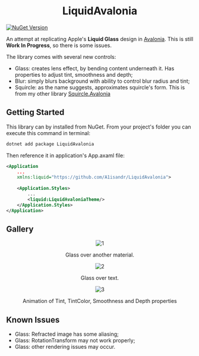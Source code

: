 <div align=center>
  <h1>LiquidAvalonia</h1>
</div>

[![NuGet Version](https://img.shields.io/nuget/v/LiquidAvalonia?logo=nuget&color=blue)](https://www.nuget.org/packages/LiquidAvalonia/)

An attempt at replicating Apple's **Liquid Glass** design in [Avalonia](https://avaloniaui.net). This is still **Work In Progress**, so there is some issues.

The library comes with several new controls:
- Glass: creates lens effect, by bending content underneath it. Has properties to adjust tint, smoothness and depth;
- Blur: simply blurs background with ability to control blur radius and tint;
- Squircle: as the name suggests, approximates squircle's form. This is from my other library [Squircle.Avalonia](https://github.com/A1isandr/Squircle.Avalonia)

## Getting Started
This library can by installed from NuGet. From your project's folder you can execute this command in terminal:

``` bash
dotnet add package LiquidAvalonia
```
Then reference it in application's App.axaml file:

``` xml
<Application
    ...
    xmlns:liquid="https://github.com/A1isandr/LiquidAvalonia">
    
    <Application.Styles>
        ...
        <liquid:LiquidAvaloniaTheme/>
    </Application.Styles>
</Application>
```

## Gallery

<div align=center>
  
  ![1](https://github.com/user-attachments/assets/66c2b0a1-f08c-4235-9d35-9463169c985f)

  Glass over another material.
  
  ![2](https://github.com/user-attachments/assets/0965442a-a7e5-43cb-9ed3-151e43f5e328)

  Glass over text.

  ![3](https://github.com/user-attachments/assets/8aeffbe8-5af9-477b-9ba4-927d75155c1f)

  Animation of Tint, TintColor, Smoothness and Depth properties
</div>

## Known Issues
- Glass: Refracted image has some aliasing;
- Glass: RotationTransform may not work properly;
- Glass: other rendering issues may occur.
